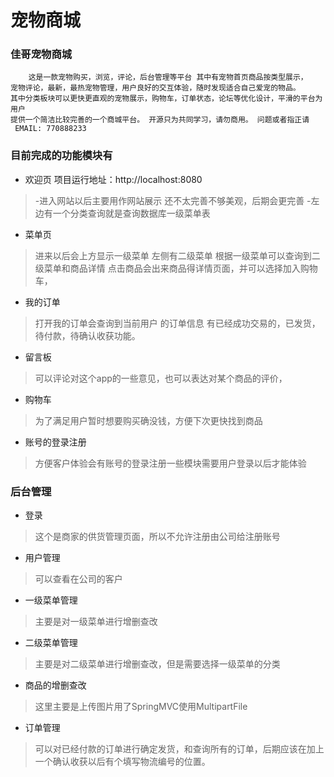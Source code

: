 #   宠物商城
### 佳哥宠物商城
		这是一款宠物购买，浏览，评论，后台管理等平台 其中有宠物首页商品按类型展示，
	宠物评论，最新，最热宠物管理，用户良好的交互体验，随时发现适合自己爱宠的物品。
	其中分类板块可以更快更直观的宠物展示，购物车，订单状态，论坛等优化设计，平滑的平台为用户
	提供一个简洁比较完善的一个商城平台。 开源只为共同学习，请勿商用。 问题或者指正请
	 EMAIL: 770888233
### 目前完成的功能模块有
 * 欢迎页
 项目运行地址：http://localhost:8080
 >-进入网站以后主要用作网站展示 还不太完善不够美观，后期会更完善
 >-左边有一个分类查询就是查询数据库一级菜单表
 
 * 菜单页
 > 进来以后会上方显示一级菜单 左侧有二级菜单
 > 根据一级菜单可以查询到二级菜单和商品详情
 > 点击商品会出来商品得详情页面，并可以选择加入购物车，
 
* 我的订单
> 打开我的订单会查询到当前用户 的订单信息
> 有已经成功交易的，已发货，待付款，待确认收获功能。

* 留言板
> 可以评论对这个app的一些意见，也可以表达对某个商品的评价，

* 购物车 
>为了满足用户暂时想要购买确没钱，方便下次更快找到商品

* 账号的登录注册
>方便客户体验会有账号的登录注册一些模块需要用户登录以后才能体验

###  后台管理
* 登录
>这个是商家的供货管理页面，所以不允许注册由公司给注册账号

* 用户管理 
>可以查看在公司的客户

* 一级菜单管理
>主要是对一级菜单进行增删查改

* 二级菜单管理
>主要是对二级菜单进行增删查改，但是需要选择一级菜单的分类

* 商品的增删查改
>这里主要是上传图片用了SpringMVC使用MultipartFile

* 订单管理
>可以对已经付款的订单进行确定发货，和查询所有的订单，后期应该在加上一个确认收获以后有个填写物流编号的位置。